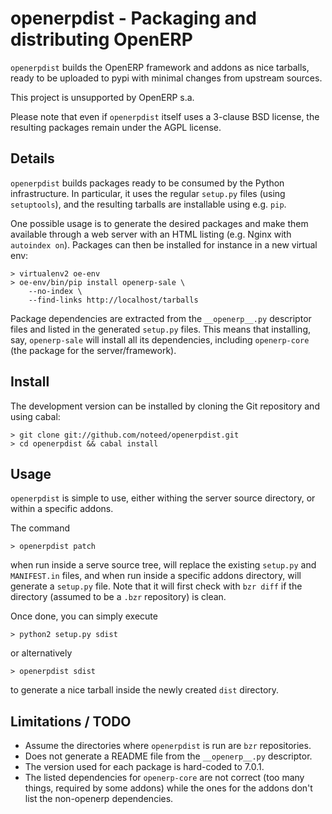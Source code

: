 # openerpdist - Packaging and distributing OpenERP

`openerpdist` builds the OpenERP framework and addons as nice tarballs, ready
to be uploaded to pypi with minimal changes from upstream sources.

This project is unsupported by OpenERP s.a.

Please note that even if `openerpdist` itself uses a 3-clause BSD license, the
resulting packages remain under the AGPL license.

## Details

`openerpdist` builds packages ready to be consumed by the Python
infrastructure. In particular, it uses the regular `setup.py` files (using
`setuptools`), and the resulting tarballs are installable using e.g. `pip`.

One possible usage is to generate the desired packages and make them available
through a web server with an HTML listing (e.g. Nginx with `autoindex on`).
Packages can then be installed for instance in a new virtual env:

    > virtualenv2 oe-env
    > oe-env/bin/pip install openerp-sale \
        --no-index \
        --find-links http://localhost/tarballs

Package dependencies are extracted from the `__openerp__.py` descriptor files
and listed in the generated `setup.py` files. This means that installing, say,
`openerp-sale` will install all its dependencies, including `openerp-core` (the
package for the server/framework).

## Install

The development version can be installed by cloning the Git repository and using cabal:

    > git clone git://github.com/noteed/openerpdist.git
    > cd openerpdist && cabal install

## Usage

`openerpdist` is simple to use, either withing the server source directory, or
within a specific addons.

The command

    > openerpdist patch

when run inside a serve source tree, will replace the existing `setup.py` and
`MANIFEST.in` files, and when run inside a specific addons directory, will
generate a `setup.py` file. Note that it will first check with `bzr diff` if
the directory (assumed to be a `.bzr` repository) is clean.

Once done, you can simply execute

    > python2 setup.py sdist

or alternatively

    > openerpdist sdist

to generate a nice tarball inside the newly created `dist` directory.

## Limitations / TODO

- Assume the directories where `openerpdist` is run are `bzr` repositories.
- Does not generate a README file from the `__openerp__.py` descriptor.
- The version used for each package is hard-coded to 7.0.1.
- The listed dependencies for `openerp-core` are not correct (too many things,
  required by some addons) while the ones for the addons don't list the
  non-openerp dependencies.


